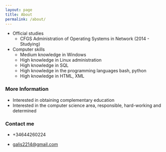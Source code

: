 ```yaml
---
layout: page
title: About
permalink: /about/
---
```


* Official studies
  * CFGS Administration of Operating Systems in Network (2014 - Studying)
* Computer skills
  * Medium knowledge in Windows
  * High knowledge in Linux administration
  * High knowledge in SQL
  * High knowledge in the programming languages bash, python
  * High knowledge in HTML, XML

### More Information

* Interested in obtaining complementary education
* Interested in the computer science area, responsible, hard-working and determined

### Contact me

* +34644260224

* [galis2214@gmail.com](mailto:galis2214@gmail.com)
